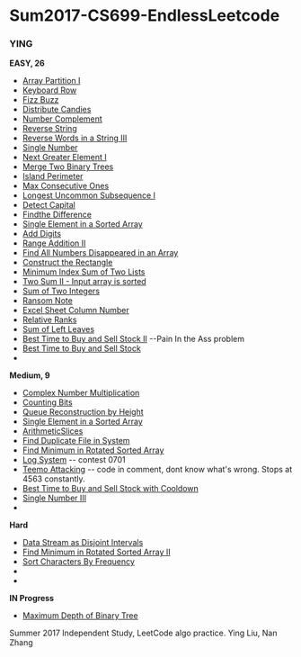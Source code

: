 # Sum2017-CS699-EndlessLeetcode #

### YING ###

__EASY, 26__

* [Array Partition I](https://leetcode.com/problems/array-partition-i/#/description)
* [Keyboard Row](https://leetcode.com/problems/keyboard-row/#/description)
* [Fizz Buzz](https://leetcode.com/problems/fizz-buzz/#/description)
* [Distribute Candies](https://leetcode.com/problems/distribute-candies/#/description)
* [Number Complement](https://leetcode.com/problems/number-complement/#/description)
* [Reverse String](https://leetcode.com/problems/reverse-string/#/description)
* [Reverse Words in a String III](https://leetcode.com/problems/reverse-words-in-a-string-iii/#/description)
* [Single Number](https://leetcode.com/problems/single-number/#/description)
* [Next Greater Element I](https://leetcode.com/problems/next-greater-element-i/#/description)
* [Merge Two Binary Trees](https://leetcode.com/problems/merge-two-binary-trees/#/solutions)
* [Island Perimeter](https://leetcode.com/problems/island-perimeter/#/description)
* [Max Consecutive Ones](https://leetcode.com/problems/max-consecutive-ones/#/description)
* [Longest Uncommon Subsequence I](https://leetcode.com/problems/longest-uncommon-subsequence-i/#/description)
* [Detect Capital](https://leetcode.com/problems/detect-capital/#/description)
* [Findthe Difference](https://leetcode.com/problems/find-the-difference/#/description)
* [Single Element in a Sorted Array](https://leetcode.com/problems/single-element-in-a-sorted-array/#/description)
* [Add Digits](https://leetcode.com/problems/add-digits/#/description)
* [Range Addition II](https://leetcode.com/problems/range-addition-ii/#/description)
* [Find All Numbers Disappeared in an Array](https://leetcode.com/problems/find-all-numbers-disappeared-in-an-array/#/description)
* [Construct the Rectangle](https://leetcode.com/problems/construct-the-rectangle/#/description)
* [Minimum Index Sum of Two Lists](https://leetcode.com/problems/minimum-index-sum-of-two-lists/#/description)
* [Two Sum II - Input array is sorted](https://leetcode.com/problems/two-sum-ii-input-array-is-sorted/#/description)
* [Sum of Two Integers](https://leetcode.com/problems/sum-of-two-integers/#/description)
* [Ransom Note](https://leetcode.com/problems/ransom-note/#/description)
* [Excel Sheet Column Number](https://leetcode.com/problems/excel-sheet-column-number/#/description)
* [Relative Ranks](https://leetcode.com/problems/relative-ranks/#/description)
* [Sum of Left Leaves](https://leetcode.com/problems/sum-of-left-leaves/#/description)
* [Best Time to Buy and Sell Stock II](https://leetcode.com/problems/best-time-to-buy-and-sell-stock-ii/#/description) --Pain In the Ass problem
* [Best Time to Buy and Sell Stock](https://leetcode.com/problems/best-time-to-buy-and-sell-stock/#/solutions)
* []()



__Medium, 9__
* [Complex Number Multiplication](https://leetcode.com/problems/complex-number-multiplication/#/description)
* [Counting Bits](https://leetcode.com/problems/counting-bits/#/description)
* [Queue Reconstruction by Height](https://leetcode.com/problems/queue-reconstruction-by-height/#/description)
* [Single Element in a Sorted Array](https://leetcode.com/problems/single-element-in-a-sorted-array/#/description)
* [ArithmeticSlices](https://leetcode.com/problems/arithmetic-slices/#/description)
* [Find Duplicate File in System](https://leetcode.com/problems/find-duplicate-file-in-system/#/description)
* [Find Minimum in Rotated Sorted Array](https://leetcode.com/problems/find-minimum-in-rotated-sorted-array/#/description)
* [Log System](https://leetcode.com/contest/leetcode-weekly-contest-39/problems/design-log-storage-system/) -- contest 0701
* [Teemo Attacking](https://leetcode.com/problems/teemo-attacking/#/description) -- code in comment, dont know what's wrong. Stops at 4563 constantly.
* [Best Time to Buy and Sell Stock with Cooldown](https://leetcode.com/problems/best-time-to-buy-and-sell-stock-with-cooldown/#/description)
* [Single Number III](https://leetcode.com/problems/single-number-iii/#/description)
* []()

__Hard__
* [Data Stream as Disjoint Intervals](https://leetcode.com/problems/data-stream-as-disjoint-intervals/#/description)
* [Find Minimum in Rotated Sorted Array II](https://leetcode.com/submissions/detail/107998970/)
* [Sort Characters By Frequency](https://leetcode.com/problems/sort-characters-by-frequency/#/solutions)
* []()
* []()




__IN Progress__
* [Maximum Depth of Binary Tree](https://leetcode.com/problems/maximum-depth-of-binary-tree/#/description)


Summer 2017 Independent Study, LeetCode algo practice. Ying Liu, Nan Zhang
